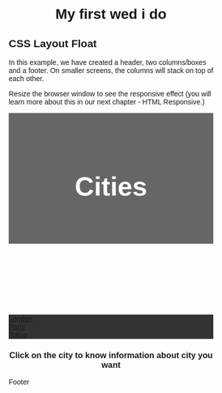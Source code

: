 # My first wed i do
<!DOCTYPE html>
<html lang="en">
<head>
<meta charset="utf-8">
<meta name="viewport" content="width=device-width, initial-scale=1">
<style>
* {
  box-sizing: border-box;
}
h1{
text-align:center;
}
body {
  font-family: Arial, Helvetica, sans-serif;
}
ul {
  list-style-type: none;
  margin: 0;
  padding: 0;
  overflow: hidden;
  background-color: #333333;
}

li {
  float: center;
}

li a {
  display: block;
  color: white;
  text-align: center;
  padding: 41px;
  text-decoration: none;
}

li a:hover {
  background-color: #111111;
}
/* Style the header */
header {
  background-color: #666;
  padding: 40px;
  text-align: center;
  font-size: 35px;
  color: white;
}

/* Create two columns/boxes that floats next to each other */
nav {
float:left;
width:30%;
heigth:300px;
}

/* Style the list inside the menu */


article {
  float: left;
  padding:20px;
  width: 70%;
  background-color: #f1f1f1;
  height: 300px; /* only for demonstration, should be removed */
  overflow: scroll;
}

/* Clear floats after the columns */
section:after {
  content: "";
  display: table;
  clear: both;
}

/* Style the footer */
footer {
  background-color: #777;
  padding: 10px;
  text-align: center;
  color: white;
}
input:active{background-color: #b3d4fc;}
input:focus{background-color: #b3d4fc;}
/* Responsive layout - makes the two columns/boxes stack on top of each other instead of next to each other, on small screens */
@media (max-width: 600px) {
  nav, article {
    width: 100%;
    height: auto;
  }
}
</style>
</head>
<body>

<h2>CSS Layout Float</h2>
<p>In this example, we have created a header, two columns/boxes and a footer. On smaller screens, the columns will stack on top of each other.</p>
<p>Resize the browser window to see the responsive effect (you will learn more about this in our next chapter - HTML Responsive.)</p>

<header>
  <h2>Cities</h2>
</header>

<section>
<nav>
    <ul>
      <li><a href="#London" onclick="Myfunction()">London</a></li>
      <li><a href="#Paris" onclick="MyDemo()">Paris</a></li>
      <li><a href="#Tokyo" onclick="Mydemo()">Tokyo</a></li>
    </ul>
    </nav>
<article><p id="Ex"></p>
  <h1>Click on the city to know information about city you want</h1>
<title>
    <h1>London</h1>
    <p>London is the capital city of England. It is the most populous city in the  United Kingdom, with a metropolitan area of over 13 million inhabitants.</p>
    <p>Standing on the River Thames, London has been a major settlement for two millennia, its history going back to its founding by the Romans, who named it Londinium.</p>
    <p>London has a diverse range of people and cultures, and more than 300 languages are spoken in the region.[52] Its estimated mid-2018 municipal population (corresponding to Greater London) was 8,908,081,[4] the most populous of any city in the European Union[53] and accounting for 13.4% of the UK population.[54] London's urban area is the second most populous in the EU, after Paris, with 9,787,426 inhabitants at the 2011 census.[55] The population within the London commuter belt is the most populous in the EU with 14,040,163 inhabitants in 2016.[note 4][3][56] London was the world's most populous city from c. 1831 to 1925.[57]</p>
    <p>London contains four World Heritage Sites: the Tower of London; Kew Gardens; the site comprising the Palace of Westminster, Westminster Abbey, and St Margaret's Church; and the historic settlement in Greenwich where the Royal Observatory, Greenwich defines the Prime Meridian, 0° longitude, and Greenwich Mean Time.[58] Other landmarks include Buckingham Palace, the London Eye, Piccadilly Circus, St Paul's Cathedral, Tower Bridge, Trafalgar Square and The Shard. London has numerous museums, galleries, libraries and sporting events. These include the British Museum, National Gallery, Natural History Museum, Tate Modern, British Library and West End theatres.[59] The London Underground is the oldest underground railway network in the world.</p>
</title>
<title>
    <h1>Paris</h1>
    <p>Paris is the capital and most populous city of France, with an area of 105 square kilometres (41 square miles) and an official estimated population of 2,140,526 residents as of 1 January 2019. </p>
    <p>Paris has been one of Europe's major centres of finance, diplomacy, commerce, fashion, science, and the arts. The City of Paris is the centre and seat of government of the Île-de-France, or Paris Region, which has an estimated official 2019 population of 12,213,364, or about 18 percent of the population of France.</p>
    <p>Paris is especially known for its museums and architectural landmarks: the Louvre was the most visited art museum in the world in 2018, with 10.2 million visitors.[10][11] The Musée d'Orsay and Musée de l'Orangerie are noted for their collections of French Impressionist art, and the Pompidou Centre Musée National d'Art Moderne has the largest collection of modern and contemporary art in Europe. The historical district along the Seine in the city centre is classified as a UNESCO Heritage Site. Popular landmarks in the centre of the city include the Cathedral of Notre Dame de Paris and the Gothic royal chapel of Sainte-Chapelle, both on the Île de la Cité; the Eiffel Tower, constructed for the Paris Universal Exposition of 1889; the Grand Palais and Petit Palais, built for the Paris Universal Exposition of 1900; the Arc de Triomphe on the Champs-Élysées, and the Basilica of Sacré-Coeur on the hill of Montmartre. Paris received 23 million visitors in 2017, measured by hotel stays, with the largest numbers of foreign visitors coming from the United States, the United Kingdom, Germany and China.[12][13] It was ranked as the third most visited travel destination in the world in 2017, after Bangkok and London.[14]</p>
</title>
<title>
    <h1>Tokyo</h1>
    <p>Tokyo, the capital of Japan, is one of the largest cities of the world with a population of 12.64-million and is the biggest of the 47 prefectures throughout Japan.</p>
    <p> Its long history of prosperity started with the establishment of the Shogunate by Tokugawa Ieyasu in 1603. At that time, Tokyo was called Edo, which by the 18th century had grown to a huge city of over a million people.The 23 Special Wards of Tokyo were formerly Tokyo City. On July 1, 1943, it merged with Tokyo Prefecture and became Tokyo Metropolis with an additional 26 municipalities in the western part of the prefecture, and the Izu islands and Ogasawara islands south of Tokyo. As of October 1, 2015, the population of Tokyo is estimated to be over 13.4 million, or about 11% of Japan's total population.[12] The latest estimate in 2019 shows the growing population of Tokyo with 13.9 million people, with the special wards 9.6 million, the Tama area 4.2 million, and the Islands 25,147.[13] The prefecture is part of the world's most populous metropolitan area called the Greater Tokyo Area with over 38 million people[3] and the world's largest urban agglomeration economy. As of 2011, Tokyo hosted 51 of the Fortune Global 500 companies, the highest number of any city in the world at that time.[14] Tokyo ranked third (twice) in the International Financial Centres Development Index.[citation needed] The city is home to various television networks such as Fuji TV, Tokyo MX, TV Tokyo, TV Asahi, Nippon Television, NHK and the Tokyo Broadcasting System.</p>

</title>
</article>
<script>
function Myfunction(){
var x=document.getElementsByTagName("title")[0].text;
	document.getElementById("Ex").innerHTML=x;
}
function MyDemo(){
var x=document.getElementsByTagName("title")[1].text;
	document.getElementById("Ex").innerHTML=x;
}
function Mydemo(){
var x=document.getElementsByTagName("title")[2].text;
	document.getElementById("Ex").innerHTML=x;
}
</script>
</section>
<footer>
  <p>Footer</p>
</footer>
</form>
</body>
</html>

